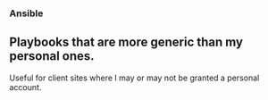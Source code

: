 ### Ansible

## Playbooks that are more generic than my personal ones.

Useful for client sites where I may or may not be granted a personal account.

